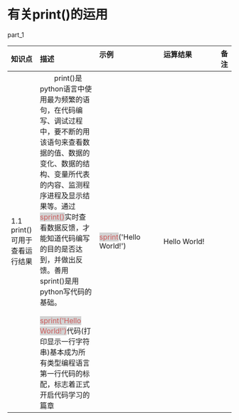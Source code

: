 # 有关print()的运用

part_1

|  知识点 |  描述 | 示例  &emsp;&emsp;&emsp;&emsp;&emsp;&emsp;&emsp;&emsp;  |  运算结果   &emsp;&emsp;&emsp;&emsp;&emsp;&emsp;&emsp;   |  备注  |
|:-------|:----- |:---------------------------------------------------|:--------------------------------------------------|:------|
| 1.1 print()可用于查看运行结果|&emsp;&emsp;print()是python语言中使用最为频繁的语句，在代码编写、调试过程中，要不断的用该语句来查看数据的值、数据的变化、数据的结构、变量所代表的内容、监测程序进程及显示结果等。通过<span style = "color:indianred;background-color:lightgray">sprint()</span>实时查看数据反馈，才能知道代码编写的目的是否达到，并做出反馈。善用sprint()是用python写代码的基础。<br>&emsp;&emsp;<span style = "color:indianred;background-color:lightgray">  sprint('Hello World!')</span>代码(打印显示一行字符串)基本成为所有类型编程语言第一行代码的标配，标志着正式开启代码学习的篇章 |<span style = "color:indianred;background-color:lightgray">sprint</span>('Hello World!')|Hello World!||
